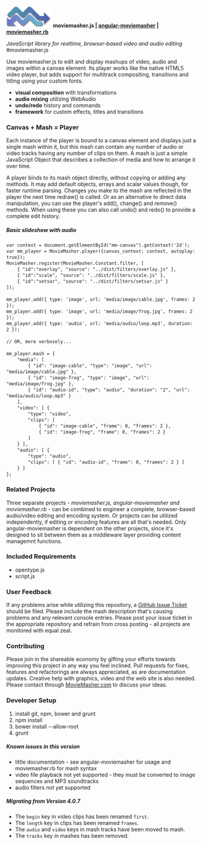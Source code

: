 [![Image](https://github.com/moviemasher/angular-moviemasher/raw/master/README/logo-120x60.png "MovieMasher.com")](http://moviemasher.com)
**moviemasher.js | [angular-moviemasher](https://github.com/moviemasher/angular-moviemasher "sits between moviemasher.js and moviemasher.rb, providing an editing GUI and simple CMS middleware layer") | [moviemasher.rb](https://github.com/moviemasher/moviemasher.rb "sits behind angular-moviemasher, providing processor intensive video transcoding services through a simple API")**

*JavaScript library for realtime, browser-based video and audio editing*
#moviemasher.js

Use moviemasher.js to edit and display mashups of video, audio and images within a canvas element. Its player works like the native HTML5 video player, but adds support for multitrack compositing, transitions and titling using your custom fonts. 

- **visual composition** with transformations
- **audio mixing** utilizing WebAudio
- **undo/redo** history and commands
- **framework** for custom effects, titles and transitions

### Canvas + Mash = Player

Each instance of the player is bound to a canvas element and displays just a single mash within it, but this mash can contain any number of audio or video tracks having any number of clips on them. A mash is just a simple JavaScript Object that describes a collection of media and how to arrange it over time. 

A player binds to its mash object directly, without copying or adding any methods. It may add default objects, arrays and scalar values though, for faster runtime parsing. Changes you make to the mash are reflected in the player the next time redraw() is called. Or as an alternative to direct data manipulation, you can use the player's add(), change() and remove() methods. When using these you can also call undo() and redo() to provide a complete edit history. 

##### Basic slideshow with audio

	var context = document.getElementById("mm-canvas").getContext('2d');
	var mm_player = MovieMasher.player({canvas_context: context, autoplay: true});
	MovieMasher.register(MovieMasher.Constant.filter, [
		{ "id":"overlay", "source": "../dist/filters/overlay.js" },
		{ "id":"scale", "source": "../dist/filters/scale.js" },
		{ "id":"setsar", "source": "../dist/filters/setsar.js" }
	]);

	mm_player.add({ type: 'image', url: 'media/image/cable.jpg', frames: 2 });
	mm_player.add({ type: 'image', url: 'media/image/frog.jpg', frames: 2 });
	mm_player.add({ type: 'audio', url: 'media/audio/loop.mp3', duration: 2 });
	
	// OR, more verbosely...
	
	mm_player.mash = {
		"media": [
			{ "id": "image-cable", "type": "image", "url": "media/image/cable.jpg" },
			{ "id": "image-frog", "type": "image", "url": "media/image/frog.jpg" },
			{ "id": "audio-id", "type": "audio", "duration": "2", "url": "media/audio/loop.mp3" }
		],
		"video": [ {
			"type": "video",
			"clips": [ 
				{ "id": "image-cable", "frame": 0, "frames": 2 },
				{ "id": "image-frog", "frame": 0, "frames": 2 }
			]
		} ],
		"audio": [ {
			"type": "audio",
			"clips": [ { "id": "audio-id", "frame": 0, "frames": 2 } ]
		} ]
	};

### Related Projects
Three separate projects - *moviemasher.js, angular-moviemasher and moviemasher.rb* - can be combined to engineer a complete, browser-based audio/video editing and encoding system. Or projects can be utilized independently, if editing or encoding features are all that's needed. Only angular-moviemasher is dependent on the other projects, since it's designed to sit between them as a middleware layer providing content managemnt functions.

### Included Requirements 
- opentype.js
- script.js

### User Feedback
If any problems arise while utilizing this repository, a [GitHub Issue Ticket](https://github.com/moviemasher/moviemasher.js/issues) should be filed. Please include the mash description that's causing problems and any relevant console entries. Please post your issue ticket in the appropriate repository and refrain from cross posting - all projects are monitored with equal zeal. 

### Contributing
Please join in the shareable economy by gifting your efforts towards improving this project in any way you feel inclined. Pull requests for fixes, features and refactorings are always appreciated, as are documentation updates. Creative help with graphics, video and the web site is also needed. Please contact through [MovieMasher.com](https://moviemasher.com) to discuss your ideas. 

### Developer Setup
1. install git, npm, bower and grunt
2. npm install
3. bower install --allow-root 
4. grunt

##### Known issues in this version
- little documentation - see angular-moviemasher for usage and moviemasher.rb for mash syntax
- video file playback not yet supported - they must be converted to image sequences and MP3 soundtracks
- audio filters not yet supported

##### Migrating from Version 4.0.7
- The `begin` key in video clips has been renamed `first`.
- The `length` key in clips has been renamed `frames`.
- The `audio` and `video` keys in mash tracks have been moved to mash.
- The `tracks` key in mashes has been removed. 
